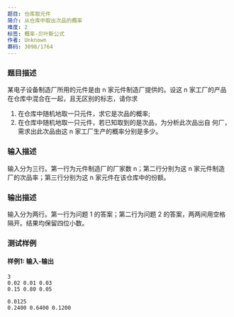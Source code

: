 ```yaml
---
题目: 仓库取元件
简介: 从仓库中取出次品的概率
难度: 2
标签: 概率-贝叶斯公式
作者: Unknown
慕码: 3098/1764
---
```


### 题目描述

某电子设备制造厂所用的元件是由 n 家元件制造厂提供的。设这 n 家工厂的产品在仓库中混合在一起，且无区别的标志，请你求

1. 在仓库中随机地取一只元件，求它是次品的概率;
2. 在仓库中随机地取一只元件，若已知取到的是次品，为分析此次品出自
   何厂，需求出此次品由这 n 家工厂生产的概率分别是多少。

### 输入描述

输入分为三行。第一行为元件制造厂的厂家数 n；第二行分别为这 n 家元件制造厂的次品率；第三行分别为这 n 家元件在该仓库中的份额。

### 输出描述

输入分为两行。第一行为问题 1 的答案；第二行为问题 2 的答案，两两间用空格隔开。结果均保留四位小数。

### 测试样例

#### 样例1: 输入-输出

```
3
0.02 0.01 0.03
0.15 0.80 0.05
```

```
0.0125
0.2400 0.6400 0.1200
```

